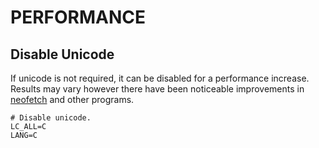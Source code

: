 # PERFORMANCE

## Disable Unicode

If unicode is not required, it can be disabled for a performance increase. Results may
vary however there have been noticeable improvements in
[neofetch](https://github.com/dylanaraps/neofetch) and other programs.

```shell
# Disable unicode.
LC_ALL=C
LANG=C
```

<!-- CHAPTER END -->

